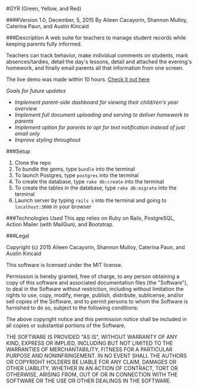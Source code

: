 #GYR (Green, Yellow, and Red)

####Version 1.0, December, 5, 2015
By Aileen Cacayorin, Shannon Mulloy, Caterina Paun, and Austin Kincaid

###Description
A web suite for teachers to manage student records while keeping parents fully informed.

Teachers can track behavior, make individual comments on students, mark absences/tardies, detail the day's lessons, detail and attached the evening's homework, and finally email parents all that information from one screen.

The live demo was made within 10 hours.
[Check it out here](https://gyr-pdx.herokuapp.com/teachers/sign_in)

_Goals for future updates_
* _Implement parent-side dashboard for viewing their child/ren's year overview_
* _Implement full document uploading and serving to deliver homework to parents_
* _Implement option for parents to opt for text notification instead of just email only_
* _Improve styling throughout_

###Setup
1. Clone the repo
2. To bundle the gems, type `bundle` into the terminal
3. To launch Postgres, type `postgres` into the terminal
4. To create the database, type `rake db:create` into the terminal
5. To create the tables in the database, type `rake db:migrate` into the terminal
6. Launch server by typing `rails s` into the terminal and going to `localhost:3000` in your browser

###Technologies Used
This app relies on Ruby on Rails, PostgreSQL, Action Mailer (with MailGun), and Bootstrap.

###Legal

Copyright (c) 2015 Aileen Cacayorin, Shannon Mulloy, Caterina Paun, and Austin Kincaid

This software is licensed under the MIT license.

Permission is hereby granted, free of charge, to any person obtaining a copy of this software and associated documentation files (the "Software"), to deal in the Software without restriction, including without limitation the rights to use, copy, modify, merge, publish, distribute, sublicense, and/or sell copies of the Software, and to permit persons to whom the Software is furnished to do so, subject to the following conditions:

The above copyright notice and this permission notice shall be included in all copies or substantial portions of the Software.

THE SOFTWARE IS PROVIDED "AS IS", WITHOUT WARRANTY OF ANY KIND, EXPRESS OR IMPLIED, INCLUDING BUT NOT LIMITED TO THE WARRANTIES OF MERCHANTABILITY, FITNESS FOR A PARTICULAR PURPOSE AND NONINFRINGEMENT. IN NO EVENT SHALL THE AUTHORS OR COPYRIGHT HOLDERS BE LIABLE FOR ANY CLAIM, DAMAGES OR OTHER LIABILITY, WHETHER IN AN ACTION OF CONTRACT, TORT OR OTHERWISE, ARISING FROM, OUT OF OR IN CONNECTION WITH THE SOFTWARE OR THE USE OR OTHER DEALINGS IN THE SOFTWARE.
